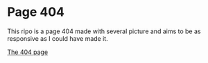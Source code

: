 # Page 404 #

This ripo is a page 404 made with several picture and aims to be as responsive as I could have made it.

[The 404 page](https://levizar.github.io/404/)
